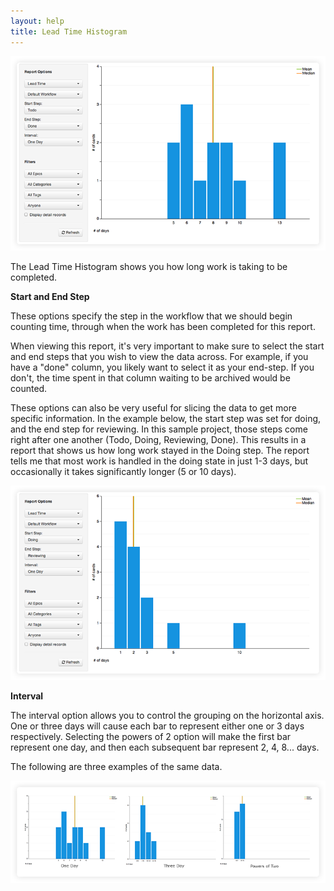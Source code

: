 ```yaml
---
layout: help
title: Lead Time Histogram
---
```


![Lead Time Example](images/leadtime1.png)

The Lead Time Histogram shows you how long work is taking to be completed.

**Start and End Step**

These options specify the step in the workflow that we should begin counting time, through when the work has been completed for this report.

When viewing this report, it's very important to make sure to select the start and end steps that you wish to view the data across.  For example, if you have a "done" column, you likely want to select it as your end-step.  If you don't, the time spent in that column waiting to be archived would be counted.

These options can also be very useful for slicing the data to get more specific information.  In the example below, the start step was set for doing, and the end step for reviewing.  In this sample project, those steps come right after one another (Todo, Doing, Reviewing, Done).  This results in a report that shows us how long work stayed in the Doing step.  The report tells me that most work is handled in the doing state in just 1-3 days, but occasionally it takes significantly longer (5 or 10 days).

![Doing](images/leadtime3.png)

**Interval**

The interval option allows you to control the grouping on the horizontal axis.  One or three days will cause each bar to represent either one or 3 days respectively.  Selecting the powers of 2 option will make the first bar represent one day, and then each subsequent bar represent 2, 4, 8... days.  

The following are three examples of the same data.

![Lead Time Example](images/leadtime2.png)